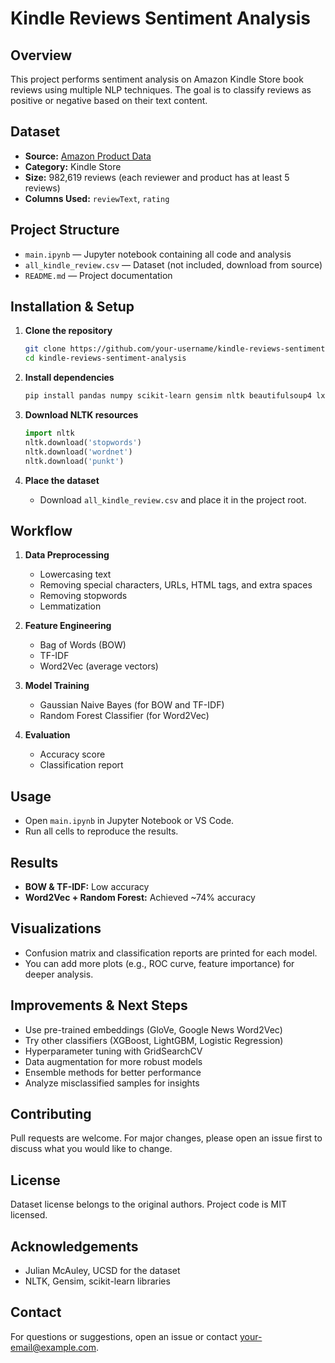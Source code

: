 # Kindle Reviews Sentiment Analysis

## Overview

This project performs sentiment analysis on Amazon Kindle Store book reviews using multiple NLP techniques. The goal is to classify reviews as positive or negative based on their text content.

## Dataset

- **Source:** [Amazon Product Data](http://jmcauley.ucsd.edu/data/amazon/)
- **Category:** Kindle Store
- **Size:** 982,619 reviews (each reviewer and product has at least 5 reviews)
- **Columns Used:** `reviewText`, `rating`

## Project Structure

- `main.ipynb` — Jupyter notebook containing all code and analysis
- `all_kindle_review.csv` — Dataset (not included, download from source)
- `README.md` — Project documentation

## Installation & Setup

1. **Clone the repository**
   ```sh
   git clone https://github.com/your-username/kindle-reviews-sentiment-analysis.git
   cd kindle-reviews-sentiment-analysis
   ```

2. **Install dependencies**
   ```sh
   pip install pandas numpy scikit-learn gensim nltk beautifulsoup4 lxml
   ```

3. **Download NLTK resources**
   ```python
   import nltk
   nltk.download('stopwords')
   nltk.download('wordnet')
   nltk.download('punkt')
   ```

4. **Place the dataset**
   - Download `all_kindle_review.csv` and place it in the project root.

## Workflow

1. **Data Preprocessing**
   - Lowercasing text
   - Removing special characters, URLs, HTML tags, and extra spaces
   - Removing stopwords
   - Lemmatization

2. **Feature Engineering**
   - Bag of Words (BOW)
   - TF-IDF
   - Word2Vec (average vectors)

3. **Model Training**
   - Gaussian Naive Bayes (for BOW and TF-IDF)
   - Random Forest Classifier (for Word2Vec)

4. **Evaluation**
   - Accuracy score
   - Classification report

## Usage

- Open `main.ipynb` in Jupyter Notebook or VS Code.
- Run all cells to reproduce the results.

## Results

- **BOW & TF-IDF:** Low accuracy
- **Word2Vec + Random Forest:** Achieved ~74% accuracy

## Visualizations

- Confusion matrix and classification reports are printed for each model.
- You can add more plots (e.g., ROC curve, feature importance) for deeper analysis.

## Improvements & Next Steps

- Use pre-trained embeddings (GloVe, Google News Word2Vec)
- Try other classifiers (XGBoost, LightGBM, Logistic Regression)
- Hyperparameter tuning with GridSearchCV
- Data augmentation for more robust models
- Ensemble methods for better performance
- Analyze misclassified samples for insights

## Contributing

Pull requests are welcome. For major changes, please open an issue first to discuss what you would like to change.

## License

Dataset license belongs to the original authors. Project code is MIT licensed.

## Acknowledgements

- Julian McAuley, UCSD for the dataset
- NLTK, Gensim, scikit-learn libraries

## Contact

For questions or suggestions, open an issue or contact [your-email@example.com](mailto:your-email@example.com).
